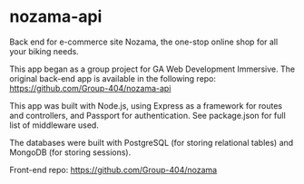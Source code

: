 # nozama-api
Back end for e-commerce site Nozama, the one-stop online shop for all your biking needs.

This app began as a group project for GA Web Development Immersive. The original back-end app is available in the following repo: https://github.com/Group-404/nozama-api

This app was built with Node.js, using Express as a framework for routes and controllers, and Passport for authentication. See package.json for full list of middleware used.

The databases were built with PostgreSQL (for storing relational tables) and MongoDB (for storing sessions).

Front-end repo: https://github.com/Group-404/nozama
